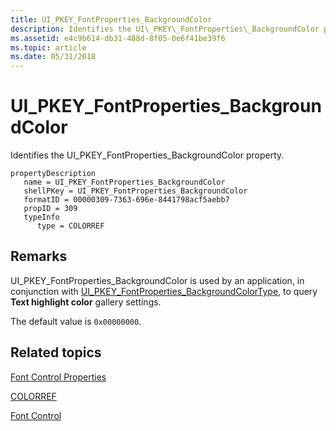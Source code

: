 ```yaml
---
title: UI_PKEY_FontProperties_BackgroundColor
description: Identifies the UI\_PKEY\_FontProperties\_BackgroundColor property.
ms.assetid: e4c9b614-db31-488d-8f05-0e6f41be39f6
ms.topic: article
ms.date: 05/31/2018
---
```


# UI\_PKEY\_FontProperties\_BackgroundColor

Identifies the UI\_PKEY\_FontProperties\_BackgroundColor property.

```
propertyDescription
   name = UI_PKEY_FontProperties_BackgroundColor
   shellPKey = UI_PKEY_FontProperties_BackgroundColor
   formatID = 00000309-7363-696e-8441798acf5aebb7
   propID = 309
   typeInfo
      type = COLORREF
```

## Remarks

UI\_PKEY\_FontProperties\_BackgroundColor is used by an application, in conjunction with [UI\_PKEY\_FontProperties\_BackgroundColorType](windowsribbon-reference-properties-uipkey-fontproperties-backgroundcolortype.md), to query **Text highlight color** gallery settings.

The default value is `0x00000000`.

## Related topics

<dl> <dt>

[Font Control Properties](windowsribbon-reference-properties-fontcontrol.md)
</dt> <dt>

[COLORREF](../gdi/colorref.md)
</dt> <dt>

[Font Control](windowsribbon-controls-fontcontrol.md)
</dt> </dl>

 

 